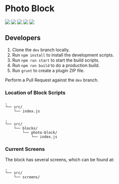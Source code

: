 # Photo Block

<img src="https://img.shields.io/badge/node-18.12.1-green" /> <img src="https://img.shields.io/badge/NPM-8.19.2-blue" /> <img src="https://img.shields.io/badge/Webpack-5.74.0-orange" /> <img src="https://img.shields.io/badge/webpack--cli-4.10.0-orange" /> <img src="https://img.shields.io/badge/%40wordpress%2Fscripts-%5E23.3.0-green" />

## Developers

1. Clone the `dev` branch locally.
2. Run `npm install` to install the development scripts.
3. Run `npm run start` to start the build scripts.
4. Run `npm run build` to do a production build.
5. Run `grunt` to create a plugin ZIP file.

Perform a Pull Request against the `dev` branch.

### Location of Block Scripts

```
.
└── src/
    └── index.js
```

```
.
└── src/
    └── blocks/
        └── photo-block/
            └── index.js
```

### Current Screens

The block has several screens, which can be found at:

```
.
└── src/
    └── screens/
```
